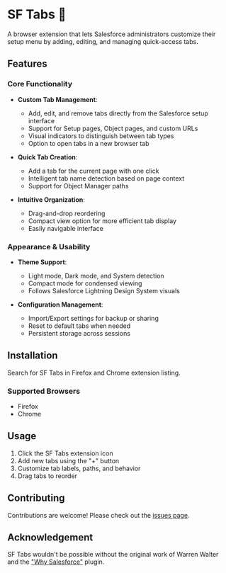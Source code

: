 # SF Tabs 🚀

A browser extension that lets Salesforce administrators customize their setup menu by adding, editing, and managing quick-access tabs.

## Features

### Core Functionality
- **Custom Tab Management**: 
  - Add, edit, and remove tabs directly from the Salesforce setup interface
  - Support for Setup pages, Object pages, and custom URLs
  - Visual indicators to distinguish between tab types
  - Option to open tabs in a new browser tab

- **Quick Tab Creation**: 
  - Add a tab for the current page with one click
  - Intelligent tab name detection based on page context
  - Support for Object Manager paths

- **Intuitive Organization**:
  - Drag-and-drop reordering
  - Compact view option for more efficient tab display
  - Easily navigable interface

### Appearance & Usability
- **Theme Support**:
  - Light mode, Dark mode, and System detection
  - Compact mode for condensed viewing
  - Follows Salesforce Lightning Design System visuals

- **Configuration Management**:
  - Import/Export settings for backup or sharing
  - Reset to default tabs when needed
  - Persistent storage across sessions

## Installation

Search for SF Tabs in Firefox and Chrome extension listing.

### Supported Browsers

- Firefox
- Chrome


## Usage

1. Click the SF Tabs extension icon
2. Add new tabs using the "+" button
3. Customize tab labels, paths, and behavior
4. Drag tabs to reorder


## Contributing

Contributions are welcome! Please check out the [issues page](https://github.com/chrisrouse/sftabs/issues).

## Acknowledgement

SF Tabs wouldn't be possible without the original work of Warren Walter and the ["Why Salesforce"](https://github.com/walters954/why-salesforce) plugin.